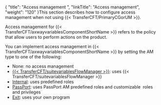 {
    "title": "Access management ",
    "linkTitle": "Access management",
    "weight": "120"
}This section describes how to configure access management when not using {{< TransferCFT/PrimaryCGorUM  >}}.

Access management for {{< TransferCFT/axwayvariablesComponentShortName  >}} refers to the policy that allow users to perform actions on the product.

You can implement access management in {{< TransferCFT/axwayvariablesComponentShortName  >}} by setting the AM type to one of the following:

- None: no access management
- [{{< TransferCFT/suitevariablesFlowManager  >}}](fm_access_management): uses {{< TransferCFT/suitevariablesFlowManager  >}}
- [Internal](uconf_internal_am): uses predefined roles
- [PassPort](about_passport_am): uses PassPort AM predefined roles and customizable  roles and privileges
- [Exit](am_exits): uses your own program
